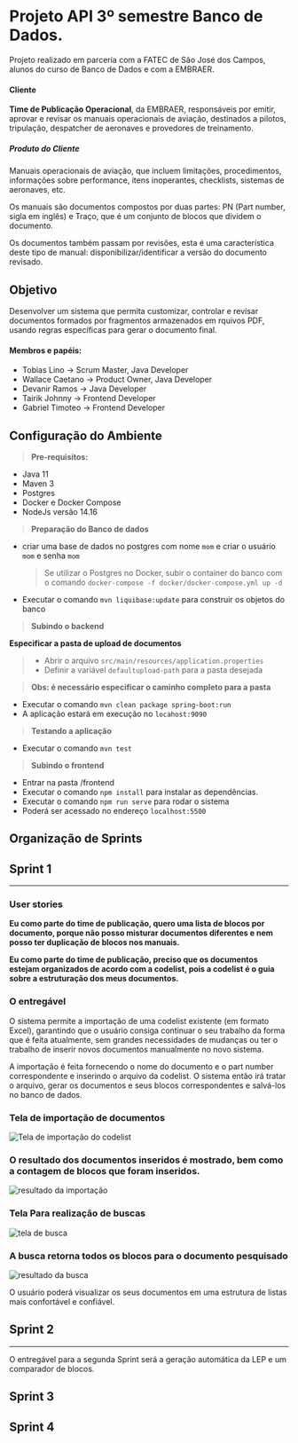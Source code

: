 # Projeto API 3º semestre Banco de Dados.

Projeto realizado em parceria com a FATEC de São José dos Campos, alunos do curso de Banco de Dados e com a EMBRAER.

#### Cliente
**Time de Publicação Operacional**, da EMBRAER, responsáveis por emitir, aprovar e revisar os manuais operacionais de aviação, destinados a pilotos, tripulação, despatcher de aeronaves e provedores de treinamento.

##### Produto do Cliente
Manuais operacionais de aviação, que incluem limitações, procedimentos, informações sobre performance, itens inoperantes, checklists, sistemas de aeronaves, etc.

Os manuais são documentos compostos por duas partes: PN (Part number, sigla em inglês) e Traço, que é um conjunto de blocos que dividem o documento.

Os documentos também passam por revisões, esta é uma característica deste tipo de manual: disponibilizar/identificar a versão do documento revisado.

## Objetivo
Desenvolver um sistema que permita customizar, controlar e revisar documentos formados por fragmentos armazenados em rquivos PDF, usando regras específicas para gerar o documento final.

#### Membros e papéis:
- Tobias Lino      -> Scrum Master, Java Developer
- Wallace Caetano  -> Product Owner, Java Developer
- Devanir Ramos    -> Java Developer
- Tairik Johnny    -> Frontend Developer
- Gabriel Timoteo  -> Frontend Developer

## Configuração do Ambiente
> **Pre-requisitos:**
- Java 11
- Maven 3
- Postgres
- Docker e Docker Compose
- NodeJs versão 14.16
> **Preparação do Banco de dados**
- criar uma base de dados no postgres com nome `mom` e criar o usuário `mom` e senha `mom`
  > Se utilizar o Postgres no Docker, subir o container do banco com o comando `docker-compose -f docker/docker-compose.yml up -d`
- Executar o comando `mvn liquibase:update` para construir os objetos do banco
> **Subindo o backend**

**Especificar a pasta de upload de documentos**
> - Abrir o arquivo `src/main/resources/application.properties`
> - Definir a variável `defaultupload-path` para a pasta desejada

> **Obs: é necessário especificar o caminho completo para a pasta**
- Executar o comando `mvn clean package spring-boot:run`
- A aplicação estará em execução no `locahost:9090`
> **Testando a aplicação**
- Executar o comando `mvn test`
> **Subindo o frontend**
- Entrar na pasta /frontend
- Executar o comando `npm install` para instalar as dependências.
- Executar o comando `npm run serve` para rodar o sistema
- Poderá ser acessado no endereço `localhost:5500`

## Organização de Sprints

## Sprint 1
***
### **User stories**
**Eu como parte do time de publicação, quero uma lista de blocos por documento, porque não posso misturar documentos 
diferentes e nem posso ter duplicação de blocos nos manuais.**

**Eu como parte do time de publicação, preciso que os documentos estejam organizados de acordo com a codelist, 
pois a codelist é o guia sobre a estruturação dos meus documentos.**
### O entregável
O sistema permite a importação de uma codelist existente (em formato Excel), garantindo que o usuário consiga continuar 
o seu trabalho da forma que é feita atualmente, sem grandes necessidades de mudanças ou ter o trabalho de inserir novos 
documentos manualmente no novo sistema.

A importação é feita fornecendo o nome do documento e o part number correspondente e inserindo o arquivo da codelist.
O sistema então irá tratar o arquivo, gerar os documentos e seus blocos correspondentes e salvá-los no banco de dados.

### Tela de importação de documentos
![Tela de importação do codelist](https://user-images.githubusercontent.com/50988433/112736254-18ab1700-8f30-11eb-9cba-3f8e4d472026.png)
### O resultado dos documentos inseridos é mostrado, bem como a contagem de blocos que foram inseridos.
![resultado da importação](https://user-images.githubusercontent.com/50988433/112739901-86fed200-8f4e-11eb-8e2c-a20f50b7bb72.png)
### Tela Para realização de buscas
![tela de busca](https://user-images.githubusercontent.com/50988433/112739902-87976880-8f4e-11eb-9e14-384da115073f.png)
### A busca retorna todos os blocos para o documento pesquisado
![resultado da busca](https://user-images.githubusercontent.com/50988433/112739899-86663b80-8f4e-11eb-89e2-96e4a5d977e8.png)

O usuário poderá visualizar os seus documentos em uma estrutura de listas mais confortável e confiável.

## Sprint 2
***
O entregável para a segunda Sprint será a geração automática da LEP e um comparador de blocos.
## Sprint 3
## Sprint 4
